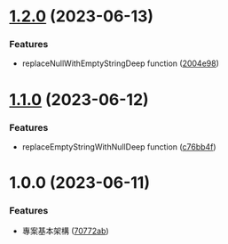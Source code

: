 # [1.2.0](https://github.com/boruei-chen/utils/compare/v1.1.0...v1.2.0) (2023-06-13)


### Features

* replaceNullWithEmptyStringDeep function ([2004e98](https://github.com/boruei-chen/utils/commit/2004e9807b7bb16dca9da09236d1276a741d8d64))

# [1.1.0](https://github.com/boruei-chen/utils/compare/v1.0.0...v1.1.0) (2023-06-12)


### Features

* replaceEmptyStringWithNullDeep function ([c76bb4f](https://github.com/boruei-chen/utils/commit/c76bb4f29447815e544cd88fd4c3fca5c2078ab5))

# 1.0.0 (2023-06-11)


### Features

* 專案基本架構 ([70772ab](https://github.com/boruei-chen/utils/commit/70772abde068b7c402768e6b0486c276170f7d59))
